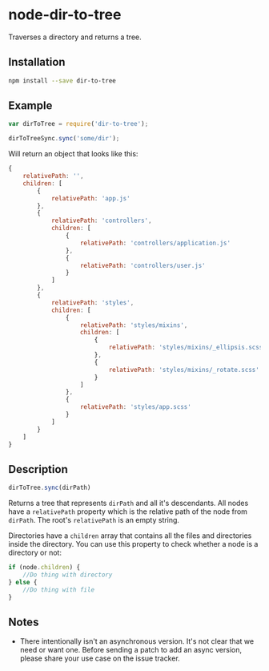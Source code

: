 # node-dir-to-tree

Traverses a directory and returns a tree.

## Installation

```sh
npm install --save dir-to-tree
```


## Example

```js
var dirToTree = require('dir-to-tree');

dirToTreeSync.sync('some/dir');
```

Will return an object that looks like this:

```js
{
    relativePath: '',
    children: [
        {
            relativePath: 'app.js'
        },
        {
            relativePath: 'controllers',
            children: [
                {
                    relativePath: 'controllers/application.js'
                },
                {
                    relativePath: 'controllers/user.js'
                }
            ]
        },
        {
            relativePath: 'styles',
            children: [
                {
                    relativePath: 'styles/mixins',
                    children: [
                        {
                            relativePath: 'styles/mixins/_ellipsis.scss'
                        },
                        {
                            relativePath: 'styles/mixins/_rotate.scss'
                        }
                    ]
                },
                {
                    relativePath: 'styles/app.scss'
                }
            ]
        }
    ]
}
```

## Description

```js
dirToTree.sync(dirPath)
```

Returns a tree that represents `dirPath` and all it's descendants. All nodes
have a `relativePath` property which is the relative path of the node from
`dirPath`. The root's `relativePath` is an empty string.

Directories have a `children` array that contains all the files and directories
inside the directory. You can use this property to check whether a node is a
directory or not:

```js
if (node.children) {
    //Do thing with directory
} else {
    //Do thing with file
}
```


## Notes

* There intentionally isn't an asynchronous version. It's not clear that we
need or want one. Before sending a patch to add an async version, please share
your use case on the issue tracker.
